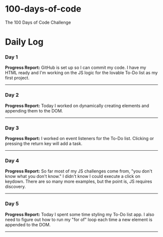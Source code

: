 # 100-days-of-code

The 100 Days of Code Challenge

<h1>Daily Log</h1>
<h3>Day 1</h3>
<p><strong>Progress Report:</strong> GitHub is set up so I can commit my code. I have my HTML ready and I'm working on the JS logic for the lovable To-Do list as my first project.</p>
<hr>
<h3>Day 2</h3>
<p><strong>Progress Report:</strong> Today I worked on dynamically creating elements and appending them to the DOM.</p>
<hr>
<h3>Day 3</h3>
<p><strong>Progress Report:</strong> I worked on event listeners for the To-Do list. Clicking or pressing the return key will add a task.</p>
<hr>
<h3>Day 4</h3>
<p><strong>Progress Report:</strong> So far most of my JS challenges come from, "you don't know what you don't know." I didn't know I could execute a click on keydown. There are so many more examples, but the point is, JS requires discovery.</p>
<hr>
<h3>Day 5</h3>
<p><strong>Progress Report:</strong> Today I spent some time styling my To-Do list app. I also need to figure out how to run my "for of" loop each time a new element is appended to the DOM.</p>
<hr>
